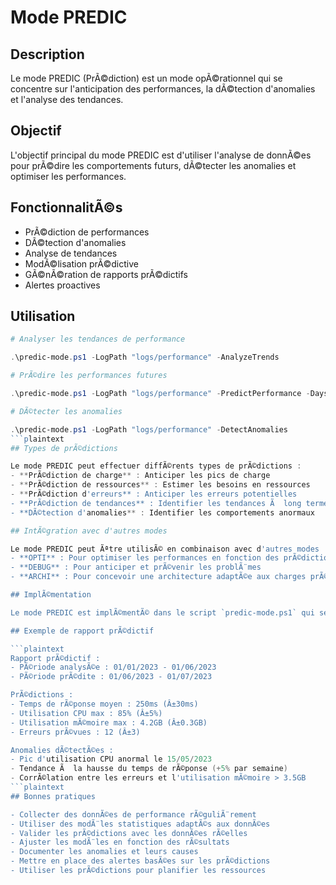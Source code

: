 # Mode PREDIC

## Description

Le mode PREDIC (PrÃ©diction) est un mode opÃ©rationnel qui se concentre sur l'anticipation des performances, la dÃ©tection d'anomalies et l'analyse des tendances.

## Objectif

L'objectif principal du mode PREDIC est d'utiliser l'analyse de donnÃ©es pour prÃ©dire les comportements futurs, dÃ©tecter les anomalies et optimiser les performances.

## FonctionnalitÃ©s

- PrÃ©diction de performances
- DÃ©tection d'anomalies
- Analyse de tendances
- ModÃ©lisation prÃ©dictive
- GÃ©nÃ©ration de rapports prÃ©dictifs
- Alertes proactives

## Utilisation

```powershell
# Analyser les tendances de performance

.\predic-mode.ps1 -LogPath "logs/performance" -AnalyzeTrends

# PrÃ©dire les performances futures

.\predic-mode.ps1 -LogPath "logs/performance" -PredictPerformance -Days 30

# DÃ©tecter les anomalies

.\predic-mode.ps1 -LogPath "logs/performance" -DetectAnomalies
```plaintext
## Types de prÃ©dictions

Le mode PREDIC peut effectuer diffÃ©rents types de prÃ©dictions :
- **PrÃ©diction de charge** : Anticiper les pics de charge
- **PrÃ©diction de ressources** : Estimer les besoins en ressources
- **PrÃ©diction d'erreurs** : Anticiper les erreurs potentielles
- **PrÃ©diction de tendances** : Identifier les tendances Ã  long terme
- **DÃ©tection d'anomalies** : Identifier les comportements anormaux

## IntÃ©gration avec d'autres modes

Le mode PREDIC peut Ãªtre utilisÃ© en combinaison avec d'autres modes :
- **OPTI** : Pour optimiser les performances en fonction des prÃ©dictions
- **DEBUG** : Pour anticiper et prÃ©venir les problÃ¨mes
- **ARCHI** : Pour concevoir une architecture adaptÃ©e aux charges prÃ©vues

## ImplÃ©mentation

Le mode PREDIC est implÃ©mentÃ© dans le script `predic-mode.ps1` qui se trouve dans le dossier `tools/scripts/roadmap/modes/predic`.

## Exemple de rapport prÃ©dictif

```plaintext
Rapport prÃ©dictif :
- PÃ©riode analysÃ©e : 01/01/2023 - 01/06/2023
- PÃ©riode prÃ©dite : 01/06/2023 - 01/07/2023

PrÃ©dictions :
- Temps de rÃ©ponse moyen : 250ms (Â±30ms)
- Utilisation CPU max : 85% (Â±5%)
- Utilisation mÃ©moire max : 4.2GB (Â±0.3GB)
- Erreurs prÃ©vues : 12 (Â±3)

Anomalies dÃ©tectÃ©es :
- Pic d'utilisation CPU anormal le 15/05/2023
- Tendance Ã  la hausse du temps de rÃ©ponse (+5% par semaine)
- CorrÃ©lation entre les erreurs et l'utilisation mÃ©moire > 3.5GB
```plaintext
## Bonnes pratiques

- Collecter des donnÃ©es de performance rÃ©guliÃ¨rement
- Utiliser des modÃ¨les statistiques adaptÃ©s aux donnÃ©es
- Valider les prÃ©dictions avec les donnÃ©es rÃ©elles
- Ajuster les modÃ¨les en fonction des rÃ©sultats
- Documenter les anomalies et leurs causes
- Mettre en place des alertes basÃ©es sur les prÃ©dictions
- Utiliser les prÃ©dictions pour planifier les ressources
